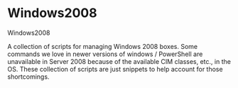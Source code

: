 # Windows2008
Windows2008

A collection of scripts for managing Windows 2008 boxes.  Some commands we love in newer versions of windows / PowerShell are unavailable in Server 2008 because of the available CIM classes, etc., in the OS.  These collection of scripts are just snippets to help account for those shortcomings.
